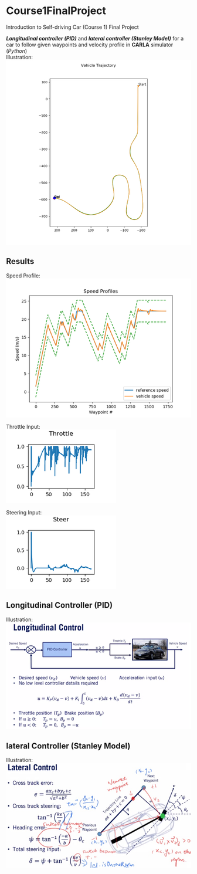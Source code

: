 # Course1FinalProject
Introduction to Self-driving Car (Course 1) Final Project 

_**Longitudinal controller (PID)**_ and _**lateral controller (Stanley Model)**_ for a car to follow given waypoints and velocity profile in **CARLA** simulator (_Python_)  
Illustration:  
![Trajectory Following Illustration](controller_output/trajectory.png)

## Results
Speed Profile:  
![Speed Profile](controller_output/Speed_profile.png)  

Throttle Input:  
![Throttle Input](controller_output/throttle_output.png)  

Steering Input:  
![Steering Input](controller_output/steer_output.png)

## Longitudinal Controller (PID)
Illustration:  
![PID Longitudinal Controller Illustration](Longitudinal_control_notes.png)

## lateral Controller (Stanley Model)
Illustration:  
![Stanley Laterlal Controller Illustration](Lateral_control_notes_commented.png.jpg)

